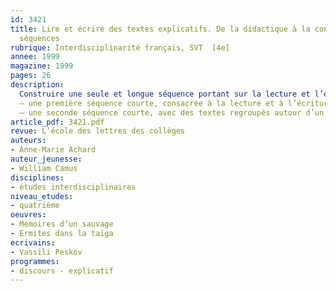 ```yaml
---
id: 3421
title: Lire et écrire des textes explicatifs. De la didactique à la construction de
  séquences
rubrique: Interdisciplinarité français, SVT  [4e]
annee: 1999
magazine: 1999
pages: 26
description: 
  Construire une seule et longue séquence portant sur la lecture et l’écriture de textes explicatifs serait assez peu dans l’esprit des programmes et moins efficace qu’une répartition de ce travail tout au long de l’année. C’est pourquoi cette étude propose :
  – une première séquence courte, consacrée à la lecture et à l’écriture de textes explicatifs. Le thème retenu – le volcanisme – sera traité de manière interdisciplinaire en SVT et en français. Placée au cours du premier trimestre, cette séquence permettra d’aborder quelques apprentissages de base ; des pistes pour intégrer la rédaction d’explications aux activités traditionnelles du cours de français, et des exemples de romans et de nouvelles contenant des passages explicatifs ;
  – une seconde séquence courte, avec des textes regroupés autour d’un thème – la chronologie, le temps –, et dont certains combinent plusieurs formes de discours. Cette séquence, placée dans le dernier tiers de l’année scolaire, permettra d’effectuer un bilan des apprentissages.
article_pdf: 3421.pdf
revue: L’école des lettres des collèges
auteurs:
- Anne-Marie Achard
auteur_jeunesse:
- William Camus
disciplines:
- études interdisciplinaires
niveau_etudes:
- quatrième
oeuvres:
- Mémoires d’un sauvage
- Ermites dans la taïga
ecrivains:
- Vassili Peskov
programmes:
- discours - explicatif
---
```

